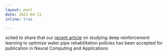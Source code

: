 ```yaml
---
layout: post
date: 2023-04-11
inline: true

---
```

xcited to share that our <a href='https://t.co/aDjafDvvDK'>recent article</a> on studying deep reinforcement learning to optimize water pipe rehabilitation policies has been accepted for publication in Neural Computing and Applications
